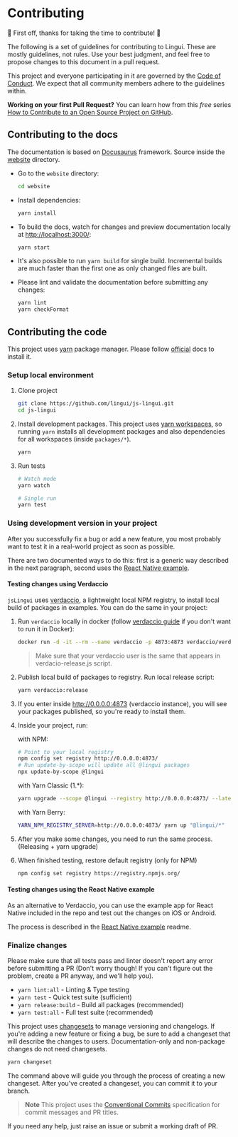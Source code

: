 # Contributing

:tada: First off, thanks for taking the time to contribute! :tada:

The following is a set of guidelines for contributing to Lingui. These are mostly guidelines, not rules. Use your best judgment, and feel free to propose changes to this document in a pull request.

This project and everyone participating in it are governed by the [Code of Conduct](/CODE_OF_CONDUCT.md). We expect that all community members adhere to the guidelines within.

**Working on your first Pull Request?** You can learn how from this _free_ series [How to Contribute to an Open Source Project on GitHub](https://egghead.io/courses/how-to-contribute-to-an-open-source-project-on-github).

## Contributing to the docs

The documentation is based on [Docusaurus](https://docusaurus.io/) framework. Source inside the [website](https://github.com/lingui/js-lingui/tree/main/website) directory.

- Go to the `website` directory:

  ```sh
  cd website
  ```

- Install dependencies:

  ```sh
  yarn install
  ```

- To build the docs, watch for changes and preview documentation locally at [http://localhost:3000/](http://localhost:3000/):

  ```sh
  yarn start
  ```

- It's also possible to run `yarn build` for single build. Incremental builds are much faster than the first one as only changed files are built.

- Please lint and validate the documentation before submitting any changes:

  ```sh
  yarn lint
  yarn checkFormat
  ```

## Contributing the code

This project uses [yarn][yarninstall] package manager. Please follow [official][yarninstall] docs to install it.

### Setup local environment

1. Clone project

   ```sh
   git clone https://github.com/lingui/js-lingui.git
   cd js-lingui
   ```

2. Install development packages. This project uses [yarn workspaces](https://yarnpkg.com/lang/en/docs/workspaces/), so running `yarn` installs all development packages and also dependencies for all workspaces (inside `packages/*`).

   ```sh
   yarn
   ```

3. Run tests

   ```sh
   # Watch mode
   yarn watch

   # Single run
   yarn test
   ```

### Using development version in your project

After you successfully fix a bug or add a new feature, you most probably want to test it in a real-world project as soon as possible.

There are two documented ways to do this: first is a generic way described in the next paragraph, second uses the [React Native example](./examples/react-native).

#### Testing changes using Verdaccio

`jsLingui` uses [verdaccio](https://verdaccio.org/), a lightweight local NPM registry, to install local build of packages in examples. You can do the same in your project:

1. Run `verdaccio` locally in docker (follow [verdaccio guide](https://verdaccio.org/docs/en/what-is-verdaccio.html) if you don't want to run it in Docker):

   ```sh
   docker run -d -it --rm --name verdaccio -p 4873:4873 verdaccio/verdaccio
   ```

   > Make sure that your verdaccio user is the same that appears in verdacio-release.js script.

2. Publish local build of packages to registry. Run local release script:

   ```sh
   yarn verdaccio:release
   ```

3. If you enter inside http://0.0.0.0:4873 (verdaccio instance), you will see your packages published, so you're ready to install them.

4. Inside your project, run:

   with NPM:

   ```sh
   # Point to your local registry
   npm config set registry http://0.0.0.0:4873/
   # Run update-by-scope will update all @lingui packages
   npx update-by-scope @lingui
   ```

   with Yarn Classic (1.\*):

   ```sh
   yarn upgrade --scope @lingui --registry http://0.0.0.0:4873/ --latest
   ```

   with Yarn Berry:

   ```sh
   YARN_NPM_REGISTRY_SERVER=http://0.0.0.0:4873/ yarn up "@lingui/*"
   ```

5. After you make some changes, you need to run the same process. (Releasing + yarn upgrade)

6. When finished testing, restore default registry (only for NPM)

   ```sh
   npm config set registry https://registry.npmjs.org/
   ```

#### Testing changes using the React Native example

As an alternative to Verdaccio, you can use the example app for React Native included in the repo and test out the changes on iOS or Android.

The process is described in the [React Native example](./examples/react-native) readme.

### Finalize changes

Please make sure that all tests pass and linter doesn't report any error before submitting a PR (Don't worry though! If you can't figure out the problem, create a PR anyway, and we'll help you).

- `yarn lint:all` - Linting & Type testing
- `yarn test` - Quick test suite (sufficient)
- `yarn release:build` - Build all packages (recommended)
- `yarn test:all` - Full test suite (recommended)

This project uses [changesets](https://github.com/changesets/changesets) to manage versioning and changelogs. If you're adding a new feature or fixing a bug, be sure to add a changeset that will describe the changes to users. Documentation-only and non-package changes do not need changesets.

```sh
yarn changeset
```

The command above will guide you through the process of creating a new changeset. After you've created a changeset, you can commit it to your branch.

> **Note**
> This project uses the [Conventional Commits](https://www.conventionalcommits.org/en/v1.0.0/) specification for commit messages and PR titles.

If you need any help, just raise an issue or submit a working draft of PR.

[yarninstall]: https://yarnpkg.com/en/docs/install
